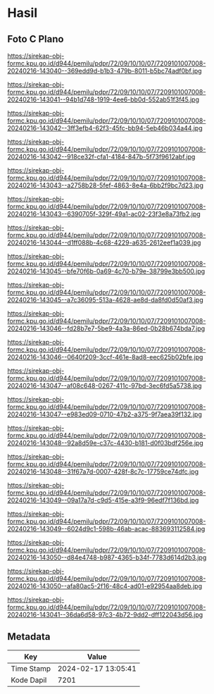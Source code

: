 # Hasil

## Foto C Plano

https://sirekap-obj-formc.kpu.go.id/d944/pemilu/pdpr/72/09/10/10/07/7209101007008-20240216-143040--369edd9d-b1b3-479b-8011-b5bc74adf0bf.jpg

https://sirekap-obj-formc.kpu.go.id/d944/pemilu/pdpr/72/09/10/10/07/7209101007008-20240216-143041--94b1d748-1919-4ee6-bb0d-552ab51f3f45.jpg

https://sirekap-obj-formc.kpu.go.id/d944/pemilu/pdpr/72/09/10/10/07/7209101007008-20240216-143042--3ff3efb4-62f3-45fc-bb94-5eb46b034a44.jpg

https://sirekap-obj-formc.kpu.go.id/d944/pemilu/pdpr/72/09/10/10/07/7209101007008-20240216-143042--918ce32f-cfa1-4184-847b-5f73f9612abf.jpg

https://sirekap-obj-formc.kpu.go.id/d944/pemilu/pdpr/72/09/10/10/07/7209101007008-20240216-143043--a2758b28-5fef-4863-8e4a-6bb2f9bc7d23.jpg

https://sirekap-obj-formc.kpu.go.id/d944/pemilu/pdpr/72/09/10/10/07/7209101007008-20240216-143043--6390705f-329f-49a1-ac02-23f3e8a73fb2.jpg

https://sirekap-obj-formc.kpu.go.id/d944/pemilu/pdpr/72/09/10/10/07/7209101007008-20240216-143044--d1ff088b-4c68-4229-a635-2612eef1a039.jpg

https://sirekap-obj-formc.kpu.go.id/d944/pemilu/pdpr/72/09/10/10/07/7209101007008-20240216-143045--bfe70f6b-0a69-4c70-b79e-38799e3bb500.jpg

https://sirekap-obj-formc.kpu.go.id/d944/pemilu/pdpr/72/09/10/10/07/7209101007008-20240216-143045--a7c36095-513a-4628-ae8d-da8fd0d50af3.jpg

https://sirekap-obj-formc.kpu.go.id/d944/pemilu/pdpr/72/09/10/10/07/7209101007008-20240216-143046--fd28b7e7-5be9-4a3a-86ed-0b28b674bda7.jpg

https://sirekap-obj-formc.kpu.go.id/d944/pemilu/pdpr/72/09/10/10/07/7209101007008-20240216-143046--0640f209-3ccf-461e-8ad8-eec625b02bfe.jpg

https://sirekap-obj-formc.kpu.go.id/d944/pemilu/pdpr/72/09/10/10/07/7209101007008-20240216-143047--af08c648-0267-411c-97bd-3ec6fd5a5738.jpg

https://sirekap-obj-formc.kpu.go.id/d944/pemilu/pdpr/72/09/10/10/07/7209101007008-20240216-143047--e983ed09-0710-47b2-a375-9f7aea39f132.jpg

https://sirekap-obj-formc.kpu.go.id/d944/pemilu/pdpr/72/09/10/10/07/7209101007008-20240216-143048--92a8d59e-c37c-4430-b181-d0f03bdf256e.jpg

https://sirekap-obj-formc.kpu.go.id/d944/pemilu/pdpr/72/09/10/10/07/7209101007008-20240216-143048--31f67a7d-0007-428f-8c7c-17759ce74dfc.jpg

https://sirekap-obj-formc.kpu.go.id/d944/pemilu/pdpr/72/09/10/10/07/7209101007008-20240216-143049--09a17a7d-c9d5-415e-a3f9-96edf7f136bd.jpg

https://sirekap-obj-formc.kpu.go.id/d944/pemilu/pdpr/72/09/10/10/07/7209101007008-20240216-143049--6024d9c1-598b-46ab-acac-883693112584.jpg

https://sirekap-obj-formc.kpu.go.id/d944/pemilu/pdpr/72/09/10/10/07/7209101007008-20240216-143050--d84e4748-b987-4365-b34f-7783d614d2b3.jpg

https://sirekap-obj-formc.kpu.go.id/d944/pemilu/pdpr/72/09/10/10/07/7209101007008-20240216-143050--afa80ac5-2f16-48c4-ad01-e92954aa8deb.jpg

https://sirekap-obj-formc.kpu.go.id/d944/pemilu/pdpr/72/09/10/10/07/7209101007008-20240216-143041--36da6d58-97c3-4b72-9dd2-dff122043d56.jpg


## Metadata

| Key        | Value               |
| ---------- | ------------------- |
| Time Stamp | 2024-02-17 13:05:41 |
| Kode Dapil | 7201                |



